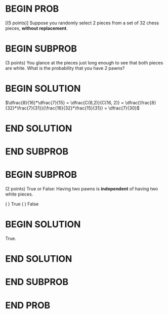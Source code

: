 # BEGIN PROB

\[(5 points)\] Suppose you randomly select 2 pieces from a set of 32
chess pieces, **without replacement**.

# BEGIN SUBPROB

(3 points) You glance at the pieces just long enough to see that both
pieces are white. What is the probability that you have 2 pawns?

# BEGIN SOLUTION

$\dfrac{8}{16}*\dfrac{7}{15} = \dfrac{C(8,2)}{C(16, 2)} = \dfrac{\frac{8}{32}*\frac{7}{31}}{\frac{16}{32}*\frac{15}{31}} = \dfrac{7}{30}$

# END SOLUTION

# END SUBPROB

# BEGIN SUBPROB

(2 points) True or False: Having two pawns is **independent** of having
two white pieces.

( ) True
( ) False

# BEGIN SOLUTION

True.

# END SOLUTION

# END SUBPROB

# END PROB